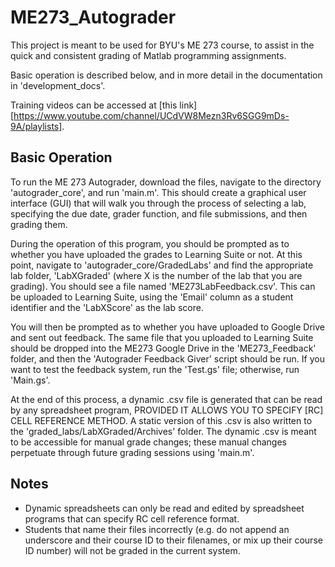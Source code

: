 # ME273_Autograder
This project is meant to be used for BYU's ME 273 course, to assist in the quick and consistent grading of Matlab programming assignments.

Basic operation is described below, and in more detail in the documentation in 'development_docs'.

Training videos can be accessed at [this link][https://www.youtube.com/channel/UCdVW8Mezn3Rv6SGG9mDs-9A/playlists].

## Basic Operation
To run the ME 273 Autograder, download the files, navigate to the directory 'autograder_core', and run 'main.m'. This should create a graphical user interface (GUI) that will walk you through the process of selecting a lab, specifying the due date, grader function, and file submissions, and then grading them.

During the operation of this program, you should be prompted as to whether you have uploaded the grades to Learning Suite or not. At this point, navigate to 'autograder_core/GradedLabs' and find the appropriate lab folder, 'LabXGraded' (where X is the number of the lab that you are grading). You should see a file named 'ME273LabFeedback.csv'. This can be uploaded to Learning Suite, using the 'Email' column as a student identifier and the 'LabXScore' as the lab score.

You will then be prompted as to whether you have uploaded to Google Drive and sent out feedback. The same file that you uploaded to Learning Suite should be dropped into the ME273 Google Drive in the 'ME273_Feedback' folder, and then the 'Autograder Feedback Giver' script should be run. If you want to test the feedback system, run the 'Test.gs' file; otherwise, run 'Main.gs'.

At the end of this process, a dynamic .csv file is generated that can be read by any spreadsheet program, PROVIDED IT ALLOWS YOU TO SPECIFY [RC] CELL REFERENCE METHOD. A static version of this .csv is also written to the 'graded_labs/LabXGraded/Archives' folder. The dynamic .csv is meant to be accessible for manual grade changes; these manual changes perpetuate through future grading sessions using 'main.m'.

## Notes
* Dynamic spreadsheets can only be read and edited by spreadsheet programs that can specify RC cell reference format.
* Students that name their files incorrectly (e.g. do not append an underscore and their course ID to their filenames, or mix up their course ID number) will not be graded in the current system.
